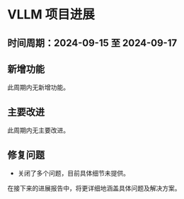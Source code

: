 # VLLM 项目进展

## 时间周期：2024-09-15 至 2024-09-17

## 新增功能
此周期内无新增功能。

## 主要改进
此周期内无主要改进。

## 修复问题
- 关闭了多个问题，目前具体细节未提供。

在接下来的进展报告中，将更详细地涵盖具体问题及解决方案。 